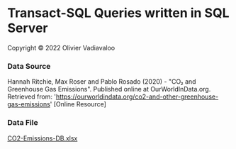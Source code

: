 # Transact-SQL Queries written in SQL Server
   
Copyright &copy; 2022 Olivier Vadiavaloo  
  
### Data Source
Hannah Ritchie, Max Roser and Pablo Rosado (2020) - "CO₂ and Greenhouse Gas Emissions". Published online at OurWorldInData.org. Retrieved from: 'https://ourworldindata.org/co2-and-other-greenhouse-gas-emissions' [Online Resource]
   
 ### Data File
[CO2-Emissions-DB.xlsx](https://github.com/olivier-vadiaval/co2-emission-T-SQL/raw/main/CO2-Emissions-DB.xlsx)
